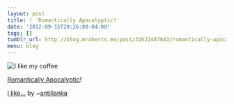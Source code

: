 ```yaml
---
layout: post
title: ! 'Romantically Apocalyptic!'
date: '2012-09-15T20:26:00-04:00'
tags: []
tumblr_url: http://blog.mroberts.me/post/31622487843/romantically-apocalyptic-i-like-by-antillanka
menu: blog
---
```


![I like my coffee](http://24.media.tumblr.com/tumblr_maf2jggq5h1r4dasoo1_500.jpg)

[Romantically Apocalyptic](http://romanticallyapocalyptic.com/)!

[I like…](http://antillanka.deviantart.com/art/I-like-310814107) by ~[antillanka](http://antillanka.deviantart.com/)
